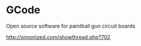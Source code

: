 GCode
=====

Open source software for paintball gun circuit boards

http://simonized.com/showthread.php?702
